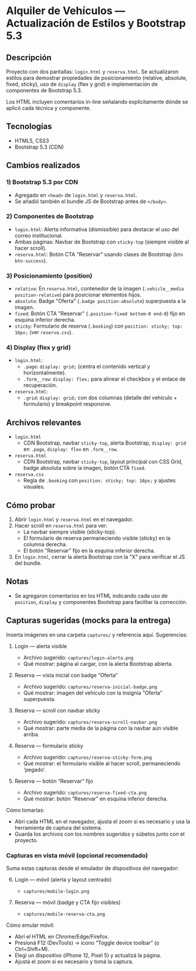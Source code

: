 # Alquiler de Vehículos — Actualización de Estilos y Bootstrap 5.3

## Descripción
Proyecto con dos pantallas: `login.html` y `reserva.html`. Se actualizaron estilos para demostrar propiedades de posicionamiento (relative, absolute, fixed, sticky), uso de `display` (flex y grid) e implementación de componentes de Bootstrap 5.3.

Los HTML incluyen comentarios in-line señalando explícitamente dónde se aplicó cada técnica y componente.

## Tecnologías
- HTML5, CSS3
- Bootstrap 5.3 (CDN)

## Cambios realizados

### 1) Bootstrap 5.3 por CDN
- Agregado en `<head>` de `login.html` y `reserva.html`.
- Se añadió también el bundle JS de Bootstrap antes de `</body>`.

### 2) Componentes de Bootstrap
- `login.html`: Alerta informativa (dismissible) para destacar el uso del correo institucional.
- Ambas páginas: Navbar de Bootstrap con `sticky-top` (siempre visible al hacer scroll).
- `reserva.html`: Botón CTA "Reservar" usando clases de Bootstrap (`btn btn-success`).

### 3) Posicionamiento (position)
- `relative`: En `reserva.html`, contenedor de la imagen (`.vehicle__media position-relative`) para posicionar elementos hijos.
- `absolute`: Badge "Oferta" (`.badge position-absolute`) superpuesta a la imagen.
- `fixed`: Botón CTA "Reservar" (`.position-fixed bottom-0 end-0`) fijo en esquina inferior derecha.
- `sticky`: Formulario de reserva (`.booking`) con `position: sticky; top: 16px;` (ver `reserva.css`).

### 4) Display (flex y grid)
- `login.html`:
  - `.page`: `display: grid;` (centra el contenido vertical y horizontalmente).
  - `.form__row`: `display: flex;` para alinear el checkbox y el enlace de recuperación.
- `reserva.html`:
  - `.grid`: `display: grid;` con dos columnas (detalle del vehículo + formulario) y breakpoint responsive.

## Archivos relevantes
- `login.html`
  - CDN Bootstrap, navbar `sticky-top`, alerta Bootstrap, `display: grid` en `.page`, `display: flex` en `.form__row`.
- `reserva.html`
  - CDN Bootstrap, navbar `sticky-top`, layout principal con CSS Grid, badge absoluta sobre la imagen, botón CTA `fixed`.
- `reserva.css`
  - Regla de `.booking` con `position: sticky; top: 16px;` y ajustes visuales.

## Cómo probar
1. Abrir `login.html` y `reserva.html` en el navegador.
2. Hacer scroll en `reserva.html` para ver:
   - La navbar siempre visible (sticky-top).
   - El formulario de reserva permaneciendo visible (sticky) en la columna derecha.
   - El botón "Reservar" fijo en la esquina inferior derecha.
3. En `login.html`, cerrar la alerta Bootstrap con la "X" para verificar el JS del bundle.

## Notas
- Se agregaron comentarios en los HTML indicando cada uso de `position`, `display` y componentes Bootstrap para facilitar la corrección.

## Capturas sugeridas (mocks para la entrega)
Inserta imágenes en una carpeta `captures/` y referencia aquí. Sugerencias:

1. Login — alerta visible
   - Archivo sugerido: `captures/login-alerta.png`
   - Qué mostrar: página al cargar, con la alerta Bootstrap abierta.

2. Reserva — vista inicial con badge “Oferta”
   - Archivo sugerido: `captures/reserva-inicial-badge.png`
   - Qué mostrar: imagen del vehículo con la insignia “Oferta” superpuesta.

3. Reserva — scroll con navbar sticky
   - Archivo sugerido: `captures/reserva-scroll-navbar.png`
   - Qué mostrar: parte media de la página con la navbar aún visible arriba.

4. Reserva — formulario sticky
   - Archivo sugerido: `captures/reserva-sticky-form.png`
   - Qué mostrar: el formulario visible al hacer scroll, permaneciendo ‘pegado’.

5. Reserva — botón “Reservar” fijo
   - Archivo sugerido: `captures/reserva-fixed-cta.png`
   - Qué mostrar: botón “Reservar” en esquina inferior derecha.

Cómo tomarlas:
- Abrí cada HTML en el navegador, ajusta el zoom si es necesario y usa la herramienta de captura del sistema.
- Guarda los archivos con los nombres sugeridos y súbelos junto con el proyecto.

### Capturas en vista móvil (opcional recomendado)
Suma estas capturas desde el emulador de dispositivos del navegador:

6. Login — móvil (alerta y layout centrado)
   - `captures/mobile-login.png`

7. Reserva — móvil (badge y CTA fijo visibles)
   - `captures/mobile-reserva-cta.png`

Cómo emular móvil:
- Abrí el HTML en Chrome/Edge/Firefox.
- Presioná F12 (DevTools) → ícono “Toggle device toolbar” (o Ctrl+Shift+M).
- Elegí un dispositivo (iPhone 12, Pixel 5) y actualizá la página.
- Ajustá el zoom si es necesario y tomá la captura.
